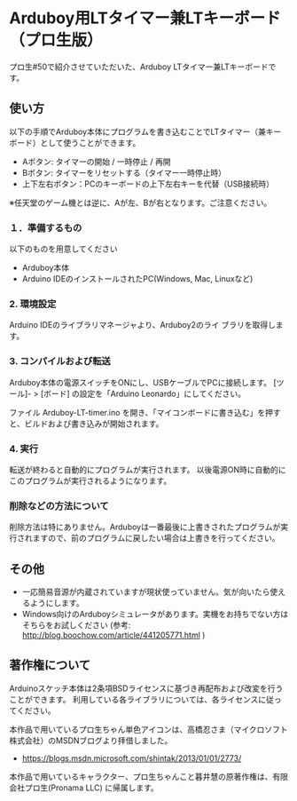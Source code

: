 # Arduboy用LTタイマー兼LTキーボード（プロ生版）
プロ生#50で紹介させていただいた、Arduboy LTタイマー兼LTキーボードです。

## 使い方
以下の手順でArduboy本体にプログラムを書き込むことでLTタイマー（兼キーボード）として使うことができます。

* Aボタン: タイマーの開始 / 一時停止 / 再開
* Bボタン: タイマーをリセットする（タイマー一時停止時）
* 上下左右ボタン：PCのキーボードの上下左右キーを代替（USB接続時）

※任天堂のゲーム機とは逆に、Aが左、Bが右となります。ご注意ください。

### １．準備するもの
以下のものを用意してください

* Arduboy本体
* Arduino IDEのインストールされたPC(Windows, Mac, Linuxなど)

### 2. 環境設定
Arduino IDEのライブラリマネージャより、Arduboy2のライ
ブラリを取得します。

### 3. コンパイルおよび転送
Arduboy本体の電源スイッチをONにし、USBケーブルでPCに接続します。
[ツール]- > [ボード] の設定を「Arduino Leonardo」にしてください。

ファイル Arduboy-LT-timer.ino を開き、「マイコンボードに書き込む」を押すと、ビルドおよび書き込みが開始されます。

### 4. 実行
転送が終わると自動的にプログラムが実行されます。
以後電源ON時に自動的にこのプログラムが実行されるようになります。

### 削除などの方法について
削除方法は特にありません。Arduboyは一番最後に上書きされたプログラムが実行されますので、前のプログラムに戻したい場合は上書きを行ってください。

## その他
* 一応簡易音源が内蔵されていますが現状使っていません。気が向いたら使えるようにします。
* Windows向けのArduboyシミュレータがあります。実機をお持ちでない方はそちらをお試しください (参考:  http://blog.boochow.com/article/441205771.html )

## 著作権について
Arduinoスケッチ本体は2条項BSDライセンスに基づき再配布および改変を行うことができます。
利用している各ライブラリについては、各ライセンスに従ってください。

本作品で用いているプロ生ちゃん単色アイコンは、高橋忍さま（マイクロソフト株式会社）のMSDNブログより拝借しました。
- https://blogs.msdn.microsoft.com/shintak/2013/01/01/2773/

本作品で用いているキャラクター、プロ生ちゃんこと暮井慧の原著作権は、有限会社プロ生(Pronama LLC) に帰属します。
